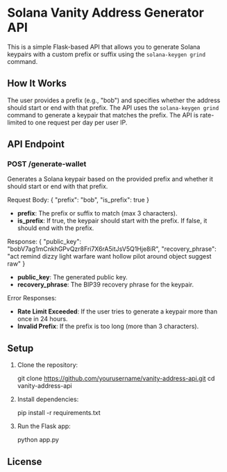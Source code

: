 # Solana Vanity Address Generator API

This is a simple Flask-based API that allows you to generate Solana keypairs with a custom prefix or suffix using the `solana-keygen grind` command.

## How It Works
The user provides a prefix (e.g., "bob") and specifies whether the address should start or end with that prefix. The API uses the `solana-keygen grind` command to generate a keypair that matches the prefix. The API is rate-limited to one request per day per user IP.

## API Endpoint

### POST /generate-wallet

Generates a Solana keypair based on the provided prefix and whether it should start or end with that prefix.

Request Body:
{
  "prefix": "bob",
  "is_prefix": true
}

- **prefix**: The prefix or suffix to match (max 3 characters).
- **is_prefix**: If true, the keypair should start with the prefix. If false, it should end with the prefix.

Response:
{
  "public_key": "bobV7ag1mCnkhGPvQzr8Fri7X6rA5itJsV5Q1Hje8iR",
  "recovery_phrase": "act remind dizzy light warfare want hollow pilot around object suggest raw"
}

- **public_key**: The generated public key.
- **recovery_phrase**: The BIP39 recovery phrase for the keypair.

Error Responses:
- **Rate Limit Exceeded**: If the user tries to generate a keypair more than once in 24 hours.
- **Invalid Prefix**: If the prefix is too long (more than 3 characters).

## Setup

1. Clone the repository:

    git clone https://github.com/yourusername/vanity-address-api.git
    cd vanity-address-api

2. Install dependencies:

    pip install -r requirements.txt

3. Run the Flask app:

    python app.py

## License
